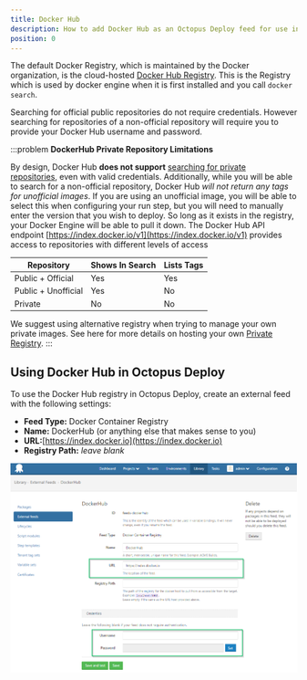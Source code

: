 ```yaml
---
title: Docker Hub
description: How to add Docker Hub as an Octopus Deploy feed for use in Docker steps.
position: 0
---
```


The default Docker Registry, which is maintained by the Docker organization, is the cloud-hosted [Docker Hub Registry](https://hub.docker.com/). This is the Registry which is used by docker engine when it is first installed and you call `docker search`.

Searching for official public repositories do not require credentials. However searching for repositories of a non-official repository will require you to provide your Docker Hub username and password.

:::problem
**DockerHub Private Repository Limitations**

By design, Docker Hub **does not support** [searching for private repositories](https://docs.docker.com/docker-hub/#/explore-repositories), even with valid credentials. Additionally, while you will be able to search for a non-official repository, Docker Hub *will not return any tags for unofficial images*. If you are using an unofficial image, you will be able to select this when configuring your run step, but you will need to manually enter the version that you wish to deploy. So long as it exists in the registry, your Docker Engine will be able to pull it down.
The Docker Hub API endpoint [https://index.docker.io/v1](https://index.docker.io/v1) provides access to repositories with different levels of access

| Repository | Shows In Search | Lists Tags |
| --- | --- | --- |
| Public + Official  | Yes | Yes |
| Public + Unofficial | Yes | No |
| Private | No | No |

We suggest using alternative registry when trying to manage your own private images. See here for more details on hosting your own [Private Registry](/docs/packaging-applications/package-repositories/registries/index.md#DockerRegistriesasFeeds-PrivateRegistry).
:::

## Using Docker Hub in Octopus Deploy

To use the Docker Hub registry in Octopus Deploy, create an external feed with the following settings:

- **Feed Type:** Docker Container Registry
- **Name:** DockerHub (or anything else that makes sense to you)
- **URL:**[https://index.docker.io](https://index.docker.io)
- **Registry Path:** *leave blank*

*![Docker Hub Registry Feed](dockerhub-feed.png "width=500")*
